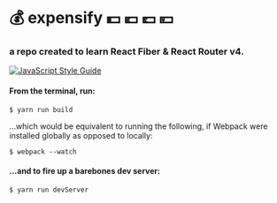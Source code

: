 # :moneybag: expensify :dollar: :euro: :pound: :yen:

### a repo created to learn React Fiber & React Router v4.

[![JavaScript Style Guide](https://cdn.rawgit.com/standard/standard/master/badge.svg)](https://github.com/standard/standard)

#### From the terminal, run:

```
$ yarn run build
```

...which would be equivalent to running the following, if Webpack were installed globally as opposed to locally:

```
$ webpack --watch
```

#### ...and to fire up a barebones dev server:

```
$ yarn run devServer
```
